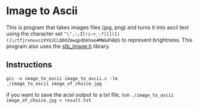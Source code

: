 # Image to Ascii

This is program that takes images files (jpg, png) and turns it into ascii text using the character set `^\",:;Il!i~+_-?][}(1)(|\/tfjrxnuvczXYUJCLQ0OZmwqpdbkhao#MW&8%B@S` to represent brightness. This program also uses the [stb_image.h](https://github.com/nothings/stb) library.

## Instructions

```
gcc -o image_to_ascii image_to_ascii.c -lm
./image_to_ascii image_of_choice.jpg
```

if you want to save the acsii output to a txt file, run `./image_to_ascii image_of_choice.jpg > result.txt`
